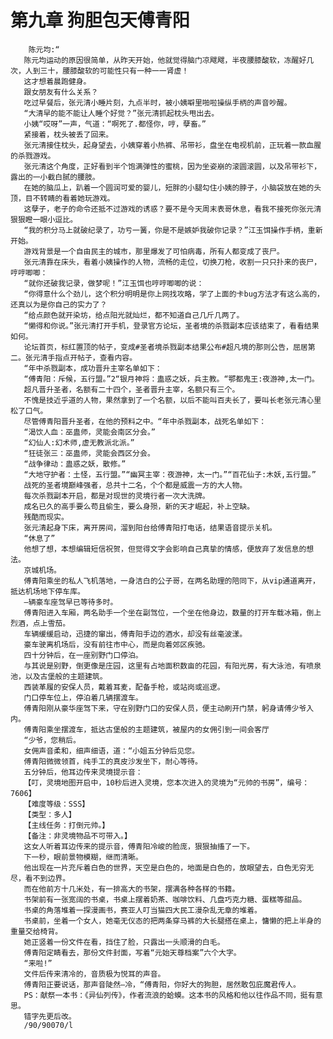# 第九章 狗胆包天傅青阳
        陈元均:“
       陈元均运动的原因很简单，从昨天开始，他就觉得脑门凉飕飕，半夜腰膝酸软，冻醒好几次，人到三十，腰膝酸软的可能性只有一种一一肾虚！
       这才想着晨跑健身。
       跟女朋友有什么关系？
       吃过早餐后，张元清小睡片刻，九点半时，被小姨噼里啪啦操纵手柄的声音吵醒。
       “大清早的能不能让人睡个好觉？”张元清抓起枕头甩出去。
       小姨“哎呀”一声，气道：“啊死了.都怪你，哼，孽畜。”
       紧接着，枕头被丢了回来。
       张元清接住枕头，起身望去，小姨穿着小热裤、吊带衫，盘坐在电视机前，正玩着一款血腥的杀戮游戏。
       张元清这个角度，正好看到半个饱满弹性的蜜桃，因为坐姿崩的滚圆滚圆，以及吊带衫下，露出的一小截白腻的腰肢。
       在她的脑瓜上，趴着一个圆润可爱的婴儿，短胖的小腿勾住小姨的脖子，小脑袋放在她的头顶，目不转睛的看着她玩游戏。
       这孽子，老子的命令还抵不过游戏的诱惑？要不是今天周末表哥休息，看我不接死你张元清狠狠瞪一眼小逗比。
       “我的积分马上就破纪录了，功亏一簧，你是不是嫉妒我破你记录？”江玉饵操作手柄，重新开始。
       游戏背景是一个自由民主的城市，那里爆发了可怕病毒，所有人都变成了丧尸。
       张元清靠在床头，看着小姨操作的人物，流畅的走位，切换刀枪，收割一只只扑来的丧尸，哼哼唧唧：
       “就你还破我记录，做梦呢！”江玉饵也哼哼唧唧的说：
       “你得意什么个劲儿，这个积分明明是你上网找攻略，学了上面的卡bug方法才有这么高的，还真以为是你自己的实力了？
       “给点颜色就开染坊，给点阳光就灿烂，都不知道自己几斤几两了。
       “懒得和你说。”张元清打开手机，登录官方论坛，圣者境的杀戮副本应该结束了，看看结果如何。
       论坛首页，标红置顶的帖子，变成#圣者境杀戮副本结果公布#超凡境的那则公告，屈居第二。张元清手指点开帖子，查看内容。
       “年中杀戮副本，成功晋升主宰名单如下：
       “傅青阳：斥候，五行盟。”2“银月神将：蛊惑之妖，兵主教。“鄂都鬼王:夜游神,太一门。
       超凡晋升圣者，名额有二十四个，圣者晋升主宰，名额只有三个。
       不愧是技近乎道的人物，果然拿到了一个名额，以后不能叫百夫长了，要叫长老张元清心里松了口气。
       尽管傅青阳晋升圣者，在他的预料之中。“年中杀戮副本，战死名单如下：
       “渴饮人血：巫蛊师，灵能会南区分会。”
       “幻仙人:幻术师,虚无教派北派。”
       “狂徒张三：巫蛊师，灵能会西区分会。
       “战争律动：蛊惑之妖，散修。”
       “大地守护者：土怪，五行盟。”“幽冥主宰：夜游神，太一门。”“百花仙子:木妖,五行盟。”
       战死的圣者境巅峰强者，总共十二名，个个都是威震一方的大人物。
       每次杀戮副本开启，都是对现世的灵境行者一次大洗牌。
       成名已久的高手要么苟且偷生，要么身殒，新的天才崛起，补上空缺。
       残酷而现实。
       张元清起身下床，离开房间，溜到阳台给傅青阳打电话，结果语音提示关机。
       “休息了”
       他想了想，本想编辑短信祝贺，但觉得文字会影响自己真挚的情感，便放弃了发信息的想法。
       京城机场。
       傅青阳乘坐的私人飞机落地，一身洁白的公子哥，在两名助理的陪同下，从vip通道离开，抵达机场地下停车库。
       —辆豪车座驾早已等待多时。
       傅青阳进入车厢，两名助手一个坐在副驾位，一个坐在他身边，数量的打开车载冰箱，倒上烈酒，点上雪茄。
       车辆缓缓启动，迅捷的窜出，傅青阳手边的酒水，却没有丝毫波漾。
       豪车驶离机场后，没有前往市中心，而是向着郊区疾驰。
       四十分钟后，在一座别野门口停泊。
       与其说是别野，倒更像是庄园，这里有占地面积数亩的花园，有阳光房，有大泳池，有喷泉池，以及古堡般的主题建筑。
       西装革履的安保人员，戴着耳麦，配备手枪，或站岗或巡逻。
       门口停车位上，停泊着几辆摆渡车。
       傅青阳刚从豪华座驾下来，守在别野门口的安保人员，便主动刷开门禁，躬身请傅少爷入内。
       傅青阳乘坐摆渡车，抵达古堡般的主题建筑，被屋内的女佣引到一间会客厅
       “少爷，您稍后。
       女佣声音柔和，细声细语，道：“小姐五分钟后见您。
       傅青阳微微领首，纯手工的真皮沙发坐下，耐心等待。
       五分钟后，他耳边传来灵境提示音：
       【叮，灵境地图开启中，10秒后进入灵境，您本次进入的灵境为“元帅的书房”，编号：7606】
       【难度等级：SSS】
       【类型：多人】
       【主线任务：打倒元帅。】
       【备注：非灵境物品不可带入。】
       这女人听着耳边传来的提示音，傅青阳冷峻的脸庞，狠狠抽搐了一下。
       下一秒，眼前景物模糊，继而清晰。
       他出现在一片充斥着白色的世界，天空是白色的，地面是白色的，放眼望去，白色无穷无尽，看不到边界。
       而在他前方十几米处，有一排高大的书架，摆满各种各样的书籍。
       书架前有一张宽阔的书桌，书桌上摆着奶茶、咖啡饮料、几盘巧克力糖、蛋糕等甜品。
       书桌的角落堆着一探漫画书，赛亚人叮当猫四大民工漫杂乱无章的堆着。
       书桌前，坐着一个女人，她毫无仪态的把两条穿马裤的大长腿搭在桌上，慵懒的把上半身的重量交给椅背。
       她正竖着一份文件在看，挡住了脸，只露出一头顺滑的白毛。
       傅青阳定睛看去，那份文件封面，写着“元始天尊档案”六个大字。
       “来啦!”
       文件后传来清冷的，音质极为悦耳的声音。
       傅青阳正要说话，那声音陡然—冷，“傅青阳，你好大的狗胆，居然敢包庇魔君传人。
       PS：献祭一本书：《异仙列传》，作者流浪的蛤蟆。这本书的风格和他以往作品不同，挺有意思。
       错字先更后改。
       /90/90070/l